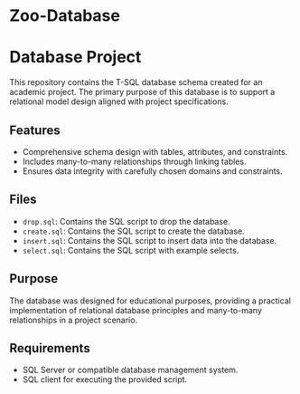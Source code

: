 # Zoo-Database
 
# Database Project

This repository contains the T-SQL database schema created for an academic project. The primary purpose of this database is to support a relational model design aligned with project specifications.

## Features

- Comprehensive schema design with tables, attributes, and constraints.
- Includes many-to-many relationships through linking tables.
- Ensures data integrity with carefully chosen domains and constraints.

## Files

- `drop.sql`: Contains the SQL script to drop the database.
- `create.sql`: Contains the SQL script to create the database.
- `insert.sql`: Contains the SQL script to insert data into the database.
- `select.sql`: Contains the SQL script with example selects.

## Purpose

The database was designed for educational purposes, providing a practical implementation of relational database principles and many-to-many relationships in a project scenario.

## Requirements

- SQL Server or compatible database management system.
- SQL client for executing the provided script.

